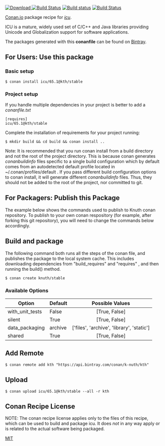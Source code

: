 [![Download](https://api.bintray.com/packages/k-nuth/kth/icu%3Akth/images/download.svg) ](https://bintray.com/k-nuth/kth/icu%3Akth/_latestVersion)
[![Build Status](https://travis-ci.org/k-nuth/kth-conan-icu.svg?branch=stable%2F65.1)](https://travis-ci.org/kth/kth-conan-icu)
[![Build status](https://ci.appveyor.com/api/projects/status/github/k-nuth/kth-conan-icu?branch=stable%2F65.1&svg=true)](https://ci.appveyor.com/project/k-nuth/kth-conan-icu)
[![Build Status](https://api.cirrus-ci.com/github/k-nuth/kth-conan-icu.svg?branch=master)](https://cirrus-ci.com/github/k-nuth/kth-conan-icu)

[Conan.io](https://conan.io) package recipe for [*icu*](http://site.icu-project.org).

ICU is a mature, widely used set of C/C++ and Java libraries providing Unicode and Globalization support for software applications.

The packages generated with this **conanfile** can be found on [Bintray](https://bintray.com/k-nuth/kth/icu%3Akth).

## For Users: Use this package

### Basic setup

    $ conan install icu/65.1@kth/stable

### Project setup

If you handle multiple dependencies in your project is better to add a *conanfile.txt*

    [requires]
    icu/65.1@kth/stable


Complete the installation of requirements for your project running:

    $ mkdir build && cd build && conan install ..

Note: It is recommended that you run conan install from a build directory and not the root of the project directory.  This is because conan generates *conanbuildinfo* files specific to a single build configuration which by default comes from an autodetected default profile located in ~/.conan/profiles/default .  If you pass different build configuration options to conan install, it will generate different *conanbuildinfo* files.  Thus, they should not be added to the root of the project, nor committed to git.

## For Packagers: Publish this Package

The example below shows the commands used to publish to Knuth conan repository. To publish to your own conan respository (for example, after forking this git repository), you will need to change the commands below accordingly.

## Build and package

The following command both runs all the steps of the conan file, and publishes the package to the local system cache.  This includes downloading dependencies from "build_requires" and "requires" , and then running the build() method.

    $ conan create knuth/stable


### Available Options
| Option        | Default | Possible Values  |
| ------------- |:----------------- |:------------:|
| with_unit_tests      | False |  [True, False] |
| silent      | True |  [True, False] |
| data_packaging      | archive |  ['files', 'archive', 'library', 'static'] |
| shared      | True |  [True, False] |

## Add Remote

    $ conan remote add kth "https://api.bintray.com/conan/k-nuth/kth"

## Upload

    $ conan upload icu/65.1@kth/stable --all -r kth


## Conan Recipe License

NOTE: The conan recipe license applies only to the files of this recipe, which can be used to build and package icu.
It does *not* in any way apply or is related to the actual software being packaged.

[MIT](https://github.com/k-nuth/kth-conan-icu.git/blob/stable/65.1/LICENSE.md)

